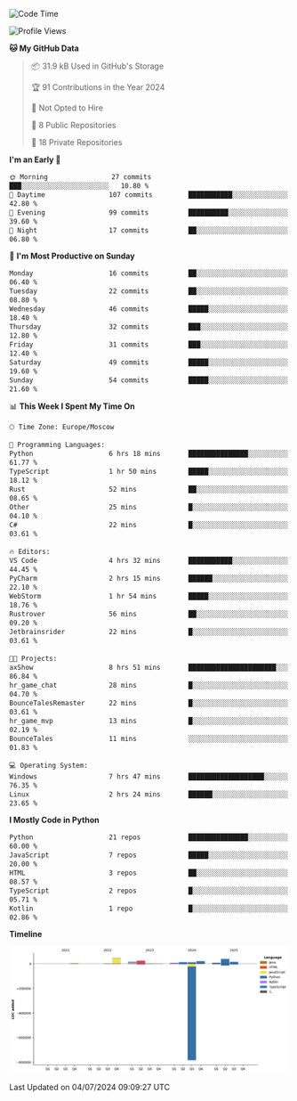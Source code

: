 <!--START_SECTION:waka-->
![Code Time](http://img.shields.io/badge/Code%20Time-385%20hrs%2020%20mins-blue)

![Profile Views](http://img.shields.io/badge/Profile%20Views-0-blue)

**🐱 My GitHub Data** 

> 📦 31.9 kB Used in GitHub's Storage 
 > 
> 🏆 91 Contributions in the Year 2024
 > 
> 🚫 Not Opted to Hire
 > 
> 📜 8 Public Repositories 
 > 
> 🔑 18 Private Repositories 
 > 
**I'm an Early 🐤** 

```text
🌞 Morning                27 commits          ███░░░░░░░░░░░░░░░░░░░░░░   10.80 % 
🌆 Daytime                107 commits         ███████████░░░░░░░░░░░░░░   42.80 % 
🌃 Evening                99 commits          ██████████░░░░░░░░░░░░░░░   39.60 % 
🌙 Night                  17 commits          ██░░░░░░░░░░░░░░░░░░░░░░░   06.80 % 
```
📅 **I'm Most Productive on Sunday** 

```text
Monday                   16 commits          ██░░░░░░░░░░░░░░░░░░░░░░░   06.40 % 
Tuesday                  22 commits          ██░░░░░░░░░░░░░░░░░░░░░░░   08.80 % 
Wednesday                46 commits          █████░░░░░░░░░░░░░░░░░░░░   18.40 % 
Thursday                 32 commits          ███░░░░░░░░░░░░░░░░░░░░░░   12.80 % 
Friday                   31 commits          ███░░░░░░░░░░░░░░░░░░░░░░   12.40 % 
Saturday                 49 commits          █████░░░░░░░░░░░░░░░░░░░░   19.60 % 
Sunday                   54 commits          █████░░░░░░░░░░░░░░░░░░░░   21.60 % 
```


📊 **This Week I Spent My Time On** 

```text
🕑︎ Time Zone: Europe/Moscow

💬 Programming Languages: 
Python                   6 hrs 18 mins       ███████████████░░░░░░░░░░   61.77 % 
TypeScript               1 hr 50 mins        █████░░░░░░░░░░░░░░░░░░░░   18.12 % 
Rust                     52 mins             ██░░░░░░░░░░░░░░░░░░░░░░░   08.65 % 
Other                    25 mins             █░░░░░░░░░░░░░░░░░░░░░░░░   04.10 % 
C#                       22 mins             █░░░░░░░░░░░░░░░░░░░░░░░░   03.61 % 

🔥 Editors: 
VS Code                  4 hrs 32 mins       ███████████░░░░░░░░░░░░░░   44.45 % 
PyCharm                  2 hrs 15 mins       ██████░░░░░░░░░░░░░░░░░░░   22.10 % 
WebStorm                 1 hr 54 mins        █████░░░░░░░░░░░░░░░░░░░░   18.76 % 
Rustrover                56 mins             ██░░░░░░░░░░░░░░░░░░░░░░░   09.20 % 
Jetbrainsrider           22 mins             █░░░░░░░░░░░░░░░░░░░░░░░░   03.61 % 

🐱‍💻 Projects: 
axShow                   8 hrs 51 mins       ██████████████████████░░░   86.84 % 
hr_game_chat             28 mins             █░░░░░░░░░░░░░░░░░░░░░░░░   04.70 % 
BounceTalesRemaster      22 mins             █░░░░░░░░░░░░░░░░░░░░░░░░   03.61 % 
hr_game_mvp              13 mins             █░░░░░░░░░░░░░░░░░░░░░░░░   02.19 % 
BounceTales              11 mins             ░░░░░░░░░░░░░░░░░░░░░░░░░   01.83 % 

💻 Operating System: 
Windows                  7 hrs 47 mins       ███████████████████░░░░░░   76.35 % 
Linux                    2 hrs 24 mins       ██████░░░░░░░░░░░░░░░░░░░   23.65 % 
```

**I Mostly Code in Python** 

```text
Python                   21 repos            ███████████████░░░░░░░░░░   60.00 % 
JavaScript               7 repos             █████░░░░░░░░░░░░░░░░░░░░   20.00 % 
HTML                     3 repos             ██░░░░░░░░░░░░░░░░░░░░░░░   08.57 % 
TypeScript               2 repos             █░░░░░░░░░░░░░░░░░░░░░░░░   05.71 % 
Kotlin                   1 repo              █░░░░░░░░░░░░░░░░░░░░░░░░   02.86 % 
```



**Timeline**

![Lines of Code chart](https://raw.githubusercontent.com/adlemx/adlemx/main/assets/bar_graph.png)


 Last Updated on 04/07/2024 09:09:27 UTC
<!--END_SECTION:waka-->

